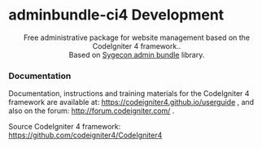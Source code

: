 # adminbundle-ci4 Development

<p align="center">
Free administrative package for website management based on the CodeIgniter 4 framework..
<br>
Based on <a href="https://github.com/sygecon/adminbundle-ci4">Sygecon admin bundle</a> library.
</p>

### Documentation

Documentation, instructions and training materials for the CodeIgniter 4 framework are available at: https://codeigniter4.github.io/userguide
, and also on the forum: http://forum.codeigniter.com/ .

Source CodeIgniter 4 framework: https://github.com/codeigniter4/CodeIgniter4
